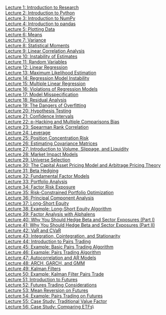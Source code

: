 [Lecture 1: Introduction to Research](https://www.quantopian.com/lectures/introduction-to-research)\
[Lecture 2: Introduction to Python](https://www.quantopian.com/lectures/introduction-to-python)\
[Lecture 3: Introduction to NumPy](https://www.quantopian.com/lectures/introduction-to-numpy)\
[Lecture 4: Introduction to pandas](https://www.quantopian.com/lectures/introduction-to-pandas)\
[Lecture 5: Plotting Data](https://www.quantopian.com/lectures/plotting-data)\
[Lecture 6: Means](https://www.quantopian.com/lectures/means)\
[Lecture 7: Variance](https://www.quantopian.com/lectures/variance)\
[Lecture 8: Statistical Moments](https://www.quantopian.com/lectures/statistical-moments)\
[Lecture 9: Linear Correlation Analysis](https://www.quantopian.com/lectures/linear-correlation-analysis)\
[Lecture 10: Instability of Estimates](https://www.quantopian.com/lectures/instability-of-estimates)\
[Lecture 11: Random Variables](https://www.quantopian.com/lectures/random-variables)\
[Lecture 12: Linear Regression](https://www.quantopian.com/lectures/linear-regression)\
[Lecture 13: Maximum Likelihood Estimation](https://www.quantopian.com/lectures/maximum-likelihood-estimation)\
[Lecture 14: Regression Model Instability](https://www.quantopian.com/lectures/regression-model-instability)\
[Lecture 15: Multiple Linear Regression](https://www.quantopian.com/lectures/multiple-linear-regression)\
[Lecture 16: Violations of Regression Models](https://www.quantopian.com/lectures/violations-of-regression-models)\
[Lecture 17: Model Misspecification](https://www.quantopian.com/lectures/model-misspecification)\
[Lecture 18: Residual Analysis](https://www.quantopian.com/lectures/residual-analysis)\
[Lecture 19: The Dangers of Overfitting](https://www.quantopian.com/lectures/the-dangers-of-overfitting)\
[Lecture 20: Hypothesis Testing](https://www.quantopian.com/lectures/hypothesis-testing)\
[Lecture 21: Confidence Intervals](https://www.quantopian.com/lectures/confidence-intervals)\
[Lecture 22: p-Hacking and Multiple Comparisons Bias](https://www.quantopian.com/lectures/p-hacking-and-multiple-comparisons-bias)\
[Lecture 23: Spearman Rank Correlation](https://www.quantopian.com/lectures/spearman-rank-correlation)\
[Lecture 24: Leverage](https://www.quantopian.com/lectures/leverage)\
[Lecture 25: Position Concentration Risk](https://www.quantopian.com/lectures/position-concentration-risk)\
[Lecture 26: Estimating Covariance Matrices](https://www.quantopian.com/lectures/estimating-covariance-matrices)\
[Lecture 27: Introduction to Volume, Slippage, and Liquidity](https://www.quantopian.com/lectures/introduction-to-volume-slippage-and-liquidity)\
[Lecture 28: Market Impact Models](https://www.quantopian.com/lectures/market-impact-models)\
[Lecture 29: Universe Selection](https://www.quantopian.com/lectures/universe-selection)\
[Lecture 30: The Capital Asset Pricing Model and Arbitrage Pricing Theory](https://www.quantopian.com/lectures/the-capital-asset-pricing-model-and-arbitrage-pricing-theory)\
[Lecture 31: Beta Hedging](https://www.quantopian.com/lectures/beta-hedging)\
[Lecture 32: Fundamental Factor Models](https://www.quantopian.com/lectures/fundamental-factor-models)\
[Lecture 33: Portfolio Analysis](https://www.quantopian.com/lectures/portfolio-analysis)\
[Lecture 34: Factor Risk Exposure](https://www.quantopian.com/lectures/factor-risk-exposure)\
[Lecture 35: Risk-Constrained Portfolio Optimization](https://www.quantopian.com/lectures/risk-constrained-portfolio-optimization)\
[Lecture 36: Principal Component Analysis](https://www.quantopian.com/lectures/principal-component-analysis)\
[Lecture 37: Long-Short Equity](https://www.quantopian.com/lectures/long-short-equity)\
[Lecture 38: Example: Long-Short Equity Algorithm](https://www.quantopian.com/lectures/example-long-short-equity-algorithm)\
[Lecture 39: Factor Analysis with Alphalens](https://www.quantopian.com/lectures/factor-analysis-with-alphalens)\
[Lecture 40: Why You Should Hedge Beta and Sector Exposures (Part I)](https://www.quantopian.com/lectures/why-you-should-hedge-beta-and-sector-exposures-part-i)\
[Lecture 41: Why You Should Hedge Beta and Sector Exposures (Part II)](https://www.quantopian.com/lectures/why-you-should-hedge-beta-and-sector-exposures-part-ii)\
[Lecture 42: VaR and CVaR](https://www.quantopian.com/lectures/var-and-cvar)\
[Lecture 43: Integration, Cointegration, and Stationarity](https://www.quantopian.com/lectures/integration-cointegration-and-stationarity)\
[Lecture 44: Introduction to Pairs Trading](https://www.quantopian.com/lectures/introduction-to-pairs-trading)\
[Lecture 45: Example: Basic Pairs Trading Algorithm](https://www.quantopian.com/lectures/example-basic-pairs-trading-algorithm)\
[Lecture 46: Example: Pairs Trading Algorithm](https://www.quantopian.com/lectures/example-pairs-trading-algorithm)\
[Lecture 47: Autocorrelation and AR Models](https://www.quantopian.com/lectures/autocorrelation-and-ar-models)\
[Lecture 48: ARCH, GARCH, and GMM](https://www.quantopian.com/lectures/arch-garch-and-gmm)\
[Lecture 49: Kalman Filters](https://www.quantopian.com/lectures/kalman-filters)\
[Lecture 50: Example: Kalman Filter Pairs Trade](https://www.quantopian.com/lectures/example-kalman-filter-pairs-trade)\
[Lecture 51: Introduction to Futures](https://www.quantopian.com/lectures/introduction-to-futures)\
[Lecture 52: Futures Trading Considerations](https://www.quantopian.com/lectures/futures-trading-considerations)\
[Lecture 53: Mean Reversion on Futures](https://www.quantopian.com/lectures/mean-reversion-on-futures)\
[Lecture 54: Example: Pairs Trading on Futures](https://www.quantopian.com/lectures/example-pairs-trading-on-futures)\
[Lecture 55: Case Study: Traditional Value Factor](https://www.quantopian.com/lectures/case-study-traditional-value-factor)\
[Lecture 56: Case Study: Comparing ETFs](https://www.quantopian.com/lectures/case-study-comparing-etfs)\
